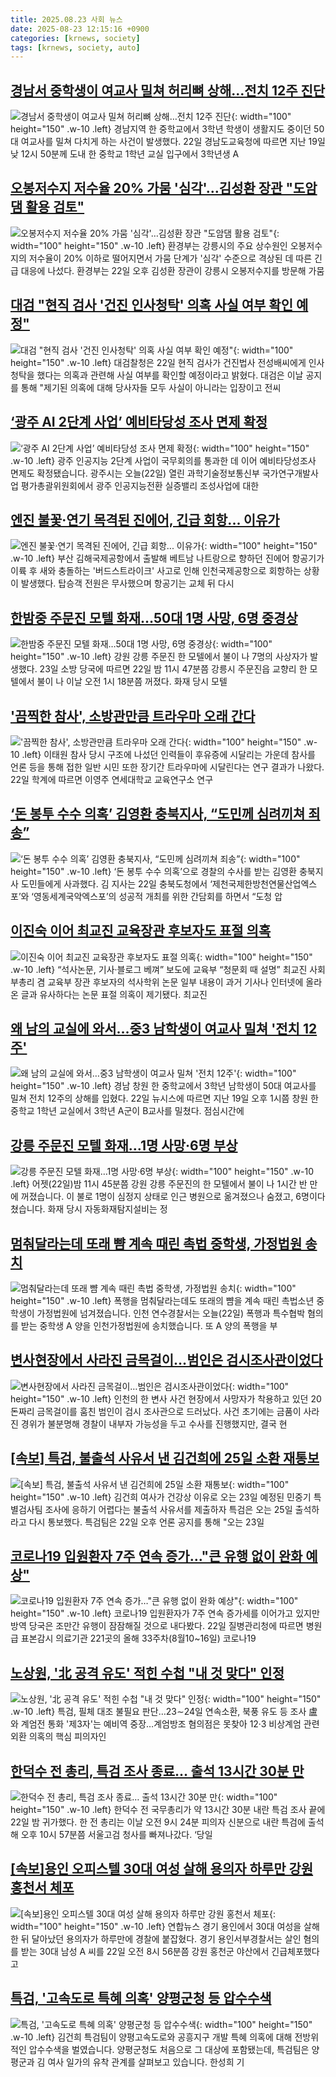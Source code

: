 ```yaml
---
title: 2025.08.23 사회 뉴스
date: 2025-08-23 12:15:16 +0900
categories: [krnews, society]
tags: [krnews, society, auto]
---
```

## [경남서 중학생이 여교사 밀쳐 허리뼈 상해…전치 12주 진단](https://n.news.naver.com/mnews/article/001/0015580137)

![경남서 중학생이 여교사 밀쳐 허리뼈 상해…전치 12주 진단](https://mimgnews.pstatic.net/image/origin/001/2025/08/22/15580137.jpg?type=nf220_150){: width="100" height="150" .w-10 .left}
경남지역 한 중학교에서 3학년 학생이 생활지도 중이던 50대 여교사를 밀쳐 다치게 하는 사건이 발생했다. 22일 경남도교육청에 따르면 지난 19일 낮 12시 50분께 도내 한 중학교 1학년 교실 입구에서 3학년생 A

## [오봉저수지 저수율 20% 가뭄 '심각'…김성환 장관 "도암댐 활용 검토"](https://n.news.naver.com/mnews/article/277/0005640846)

![오봉저수지 저수율 20% 가뭄 '심각'…김성환 장관 "도암댐 활용 검토"](https://mimgnews.pstatic.net/image/origin/277/2025/08/22/5640846.jpg?type=nf220_150){: width="100" height="150" .w-10 .left}
환경부는 강릉시의 주요 상수원인 오봉저수지의 저수율이 20% 이하로 떨어지면서 가뭄 단계가 '심각' 수준으로 격상된 데 따른 긴급 대응에 나섰다. 환경부는 22일 오후 김성환 장관이 강릉시 오봉저수지를 방문해 가뭄

## [대검 "현직 검사 '건진 인사청탁' 의혹 사실 여부 확인 예정"](https://n.news.naver.com/mnews/article/003/0013437640)

![대검 "현직 검사 '건진 인사청탁' 의혹 사실 여부 확인 예정"](https://mimgnews.pstatic.net/image/origin/003/2025/08/22/13437640.jpg?type=nf220_150){: width="100" height="150" .w-10 .left}
대검찰청은 22일 현직 검사가 건진법사 전성배씨에게 인사 청탁을 했다는 의혹과 관련해 사실 여부를 확인할 예정이라고 밝혔다. 대검은 이날 공지를 통해 "제기된 의혹에 대해 당사자들 모두 사실이 아니라는 입장이고 전씨

## [‘광주 AI 2단계 사업’ 예비타당성 조사 면제 확정](https://n.news.naver.com/mnews/article/056/0012014434)

![‘광주 AI 2단계 사업’ 예비타당성 조사 면제 확정](https://mimgnews.pstatic.net/image/origin/056/2025/08/22/12014434.jpg?type=nf220_150){: width="100" height="150" .w-10 .left}
광주 인공지능 2단계 사업이 국무회의를 통과한 데 이어 예비타당성조사 면제도 확정됐습니다. 광주시는 오늘(22일) 열린 과학기술정보통신부 국가연구개발사업 평가총괄위원회에서 광주 인공지능전환 실증밸리 조성사업에 대한

## [엔진 불꽃·연기 목격된 진에어, 긴급 회항... 이유가](https://n.news.naver.com/mnews/article/123/0002366498)

![엔진 불꽃·연기 목격된 진에어, 긴급 회항... 이유가](https://mimgnews.pstatic.net/image/origin/123/2025/08/23/2366498.jpg?type=nf220_150){: width="100" height="150" .w-10 .left}
부산 김해국제공항에서 출발해 베트남 나트랑으로 향하던 진에어 항공기가 이륙 후 새와 충돌하는 '버드스트라이크' 사고로 인해 인천국제공항으로 회항하는 상황이 발생했다. 탑승객 전원은 무사했으며 항공기는 교체 뒤 다시

## [한밤중 주문진 모텔 화재…50대 1명 사망, 6명 중경상](https://n.news.naver.com/mnews/article/005/0001797593)

![한밤중 주문진 모텔 화재…50대 1명 사망, 6명 중경상](https://mimgnews.pstatic.net/image/origin/005/2025/08/23/1797593.jpg?type=nf220_150){: width="100" height="150" .w-10 .left}
강원 강릉 주문진 한 모텔에서 불이 나 7명의 사상자가 발생했다. 23일 소방 당국에 따르면 22일 밤 11시 47분쯤 강릉시 주문진읍 교향리 한 모텔에서 불이 나 이날 오전 1시 18분쯤 꺼졌다. 화재 당시 모텔

## ['끔찍한 참사', 소방관만큼 트라우마 오래 간다](https://n.news.naver.com/mnews/article/215/0001220961)

!['끔찍한 참사', 소방관만큼 트라우마 오래 간다](https://mimgnews.pstatic.net/image/origin/215/2025/08/22/1220961.jpg?type=nf220_150){: width="100" height="150" .w-10 .left}
이태원 참사 당시 구조에 나섰던 인력들이 후유증에 시달리는 가운데 참사를 언론 등을 통해 접한 일반 시민 또한 장기간 트라우마에 시달린다는 연구 결과가 나왔다. 22일 학계에 따르면 이영주 연세대학교 교육연구소 연구

## [‘돈 봉투 수수 의혹’ 김영환 충북지사, “도민께 심려끼쳐 죄송”](https://n.news.naver.com/mnews/article/032/0003391303)

![‘돈 봉투 수수 의혹’ 김영환 충북지사, “도민께 심려끼쳐 죄송”](https://mimgnews.pstatic.net/image/origin/032/2025/08/22/3391303.jpg?type=nf220_150){: width="100" height="150" .w-10 .left}
‘돈 봉투 수수 의혹’으로 경찰의 수사를 받는 김영환 충북지사 도민들에게 사과했다. 김 지사는 22일 충북도청에서 ‘제천국제한방천연물산업엑스포’와 ‘영동세계국악엑스포’의 성공적 개최를 위한 간담회를 하면서 “도청 압

## [이진숙 이어 최교진 교육장관 후보자도 표절 의혹](https://n.news.naver.com/mnews/article/022/0004062225)

![이진숙 이어 최교진 교육장관 후보자도 표절 의혹](https://mimgnews.pstatic.net/image/origin/022/2025/08/22/4062225.jpg?type=nf220_150){: width="100" height="150" .w-10 .left}
“석사논문, 기사·블로그 베껴” 보도에 교육부 “청문회 때 설명” 최교진 사회부총리 겸 교육부 장관 후보자의 석사학위 논문 일부 내용이 과거 기사나 인터넷에 올라온 글과 유사하다는 논문 표절 의혹이 제기됐다. 최교진

## [왜 남의 교실에 와서…중3 남학생이 여교사 밀쳐 '전치 12주'](https://n.news.naver.com/mnews/article/008/0005239487)

![왜 남의 교실에 와서…중3 남학생이 여교사 밀쳐 '전치 12주'](https://mimgnews.pstatic.net/image/origin/008/2025/08/22/5239487.jpg?type=nf220_150){: width="100" height="150" .w-10 .left}
경남 창원 한 중학교에서 3학년 남학생이 50대 여교사를 밀쳐 전치 12주의 상해를 입혔다. 22일 뉴시스에 따르면 지난 19일 오후 1시쯤 창원 한 중학교 1학년 교실에서 3학년 A군이 B교사를 밀쳤다. 점심시간에

## [강릉 주문진 모텔 화재…1명 사망·6명 부상](https://n.news.naver.com/mnews/article/422/0000773572)

![강릉 주문진 모텔 화재…1명 사망·6명 부상](https://mimgnews.pstatic.net/image/origin/422/2025/08/23/773572.jpg?type=nf220_150){: width="100" height="150" .w-10 .left}
어젯(22일)밤 11시 45분쯤 강원 강릉 주문진의 한 모텔에서 불이 나 1시간 반 만에 꺼졌습니다. 이 불로 1명이 심정지 상태로 인근 병원으로 옮겨졌으나 숨졌고, 6명이다쳤습니다. 화재 당시 자동화재탐지설비는 정

## [멈춰달라는데 또래 뺨 계속 때린 촉법 중학생, 가정법원 송치](https://n.news.naver.com/mnews/article/052/0002236709)

![멈춰달라는데 또래 뺨 계속 때린 촉법 중학생, 가정법원 송치](https://mimgnews.pstatic.net/image/origin/052/2025/08/22/2236709.jpg?type=nf220_150){: width="100" height="150" .w-10 .left}
폭행을 멈춰달라는데도 또래의 뺨을 계속 때린 촉법소년 중학생이 가정법원에 넘겨졌습니다. 인천 연수경찰서는 오늘(22일) 폭행과 특수협박 혐의를 받는 중학생 A 양을 인천가정법원에 송치했습니다. 또 A 양의 폭행을 부

## [변사현장에서 사라진 금목걸이…범인은 검시조사관이었다](https://n.news.naver.com/mnews/article/277/0005641017)

![변사현장에서 사라진 금목걸이…범인은 검시조사관이었다](https://mimgnews.pstatic.net/image/origin/277/2025/08/23/5641017.jpg?type=nf220_150){: width="100" height="150" .w-10 .left}
인천의 한 변사 사건 현장에서 사망자가 착용하고 있던 20돈짜리 금목걸이를 훔친 범인이 검시 조사관으로 드러났다. 사건 초기에는 금품이 사라진 경위가 불분명해 경찰이 내부자 가능성을 두고 수사를 진행했지만, 결국 현

## [[속보] 특검, 불출석 사유서 낸 김건희에 25일 소환 재통보](https://n.news.naver.com/mnews/article/015/0005174335)

![[속보] 특검, 불출석 사유서 낸 김건희에 25일 소환 재통보](https://mimgnews.pstatic.net/image/origin/015/2025/08/22/5174335.jpg?type=nf220_150){: width="100" height="150" .w-10 .left}
김건희 여사가 건강상 이유로 오는 23일 예정된 민중기 특별검사팀 조사에 응하기 어렵다는 불출석 사유서를 제출하자 특검은 오는 25일 출석하라고 다시 통보했다. 특검팀은 22일 오후 언론 공지를 통해 "오는 23일

## [코로나19 입원환자 7주 연속 증가…"큰 유행 없이 완화 예상"](https://n.news.naver.com/mnews/article/277/0005640728)

![코로나19 입원환자 7주 연속 증가…"큰 유행 없이 완화 예상"](https://mimgnews.pstatic.net/image/origin/277/2025/08/22/5640728.jpg?type=nf220_150){: width="100" height="150" .w-10 .left}
코로나19 입원환자가 7주 연속 증가세를 이어가고 있지만 방역 당국은 조만간 유행이 잠잠해질 것으로 내다봤다. 22일 질병관리청에 따르면 병원급 표본감시 의료기관 221곳의 올해 33주차(8월10~16일) 코로나19

## [노상원, '北 공격 유도' 적힌 수첩 "내 것 맞다" 인정](https://n.news.naver.com/mnews/article/001/0015581334)

![노상원, '北 공격 유도' 적힌 수첩 "내 것 맞다" 인정](https://mimgnews.pstatic.net/image/origin/001/2025/08/22/15581334.jpg?type=nf220_150){: width="100" height="150" .w-10 .left}
특검, 필체 대조 불필요 판단…23∼24일 연속소환, 북풍 유도 등 조사 盧와 계엄전 통화 '제3자'는 예비역 중장…계엄방조 혐의점은 못찾아 12·3 비상계엄 관련 외환 의혹의 핵심 피의자인

## [한덕수 전 총리, 특검 조사 종료… 출석 13시간 30분 만](https://n.news.naver.com/mnews/article/023/0003924704)

![한덕수 전 총리, 특검 조사 종료… 출석 13시간 30분 만](https://mimgnews.pstatic.net/image/origin/023/2025/08/22/3924704.jpg?type=nf220_150){: width="100" height="150" .w-10 .left}
한덕수 전 국무총리가 약 13시간 30분 내란 특검 조사 끝에 22일 밤 귀가했다. 한 전 총리는 이날 오전 9시 24분 피의자 신분으로 내란 특검에 출석해 오후 10시 57분쯤 서울고검 청사를 빠져나갔다. ‘당일

## [[속보]용인 오피스텔 30대 여성 살해 용의자 하루만 강원 홍천서 체포](https://n.news.naver.com/mnews/article/021/0002731128)

![[속보]용인 오피스텔 30대 여성 살해 용의자 하루만 강원 홍천서 체포](https://mimgnews.pstatic.net/image/origin/021/2025/08/22/2731128.jpg?type=nf220_150){: width="100" height="150" .w-10 .left}
연합뉴스 경기 용인에서 30대 여성을 살해한 뒤 달아났던 용의자가 하루만에 경찰에 붙잡혔다. 경기 용인서부경찰서는 살인 혐의를 받는 30대 남성 A 씨를 22일 오전 8시 56분쯤 강원 홍천군 야산에서 긴급체포했다고

## [특검, '고속도로 특혜 의혹' 양평군청 등 압수수색](https://n.news.naver.com/mnews/article/055/0001286263)

![특검, '고속도로 특혜 의혹' 양평군청 등 압수수색](https://mimgnews.pstatic.net/image/origin/055/2025/08/23/1286263.jpg?type=nf220_150){: width="100" height="150" .w-10 .left}
김건희 특검팀이 양평고속도로와 공흥지구 개발 특혜 의혹에 대해 전방위적인 압수수색을 벌였습니다. 양평군청도 처음으로 그 대상에 포함됐는데, 특검팀은 양평군과 김 여사 일가의 유착 관계를 살펴보고 있습니다. 한성희 기

